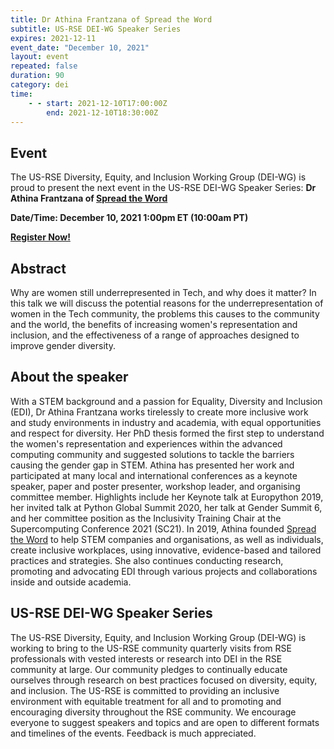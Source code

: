 ```yaml
---
title: Dr Athina Frantzana of Spread the Word
subtitle: US-RSE DEI-WG Speaker Series
expires: 2021-12-11
event_date: "December 10, 2021"
layout: event
repeated: false
duration: 90
category: dei
time:
    - - start: 2021-12-10T17:00:00Z
        end: 2021-12-10T18:30:00Z
---
```



## Event

The US-RSE Diversity, Equity, and Inclusion Working Group (DEI-WG) is proud to
present the next event in the US-RSE DEI-WG Speaker Series: **Dr Athina Frantzana of [Spread the Word](http://spreadthewordstem.co.uk/)**

**Date/Time: December 10, 2021 1:00pm ET (10:00am PT)**

**[Register Now!](https://purdue-edu.zoom.us/meeting/register/tJUufuGorT8rHtBy5guU-DriZAiteh7X8Gsf)**

## Abstract
Why are women still underrepresented in Tech, and why does it matter? In this talk we will discuss the potential reasons for the underrepresentation of women in the Tech community, the problems this causes to the community and the world, the benefits of increasing women's representation and inclusion, and the effectiveness of a range of approaches designed to improve gender diversity.

## About the speaker
With a STEM background and a passion for Equality, Diversity and Inclusion (EDI), Dr Athina Frantzana works tirelessly to create more inclusive work and study environments in industry and academia, with equal opportunities and respect for diversity. Her PhD thesis formed the first step to understand the women's representation and experiences within the advanced computing community and suggested solutions to tackle the barriers causing the gender gap in STEM. 
Athina has presented her work and participated at many local and international conferences as a keynote speaker, paper and poster presenter, workshop leader, and organising committee member. Highlights include her Keynote talk at Europython 2019, her invited talk at Python Global Summit 2020, her talk at Gender Summit 6, and her committee position as the Inclusivity Training Chair at the Supercomputing Conference 2021 (SC21). 
In 2019, Athina founded [Spread the Word](https://spreadthewordstem.co.uk) to help STEM companies and organisations, as well as individuals, create inclusive workplaces, using innovative, evidence-based and tailored practices and strategies. She also continues conducting research, promoting and advocating EDI through various projects and collaborations inside and outside academia. 

## US-RSE DEI-WG Speaker Series

The US-RSE Diversity, Equity, and Inclusion Working Group (DEI-WG) is working
to bring to the US-RSE community quarterly visits from RSE professionals with
vested interests or research into DEI in the RSE community at large. Our
community pledges to continually educate ourselves through research on best
practices focused on diversity, equity, and inclusion. The US-RSE is
committed to providing an inclusive environment with equitable treatment for
all and to promoting and encouraging diversity throughout the RSE community. We
encourage everyone to suggest speakers and topics and are open to different
formats and timelines of the events. Feedback is much appreciated.
